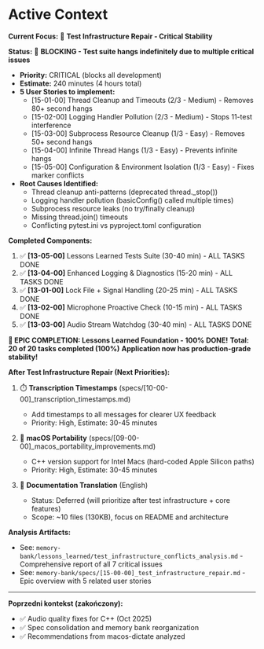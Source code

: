 # Active Context

**Current Focus:** 🧪 **Test Infrastructure Repair - Critical Stability**

**Status:** 🔴 **BLOCKING - Test suite hangs indefinitely due to multiple critical issues**
- **Priority:** CRITICAL (blocks all development)
- **Estimate:** 240 minutes (4 hours total)
- **5 User Stories to implement:**
  - [15-01-00] Thread Cleanup and Timeouts (2/3 - Medium) - Removes 80+ second hangs
  - [15-02-00] Logging Handler Pollution (2/3 - Medium) - Stops 11-test interference
  - [15-03-00] Subprocess Resource Cleanup (1/3 - Easy) - Removes 50+ second hangs
  - [15-04-00] Infinite Thread Hangs (1/3 - Easy) - Prevents infinite hangs
  - [15-05-00] Configuration & Environment Isolation (1/3 - Easy) - Fixes marker conflicts
- **Root Causes Identified:**
  - Thread cleanup anti-patterns (deprecated thread._stop())
  - Logging handler pollution (basicConfig() called multiple times)
  - Subprocess resource leaks (no try/finally cleanup)
  - Missing thread.join() timeouts
  - Conflicting pytest.ini vs pyproject.toml configuration

**Completed Components:**
1. ✅ **[13-05-00]** Lessons Learned Tests Suite (30-40 min) - ALL TASKS DONE
2. ✅ **[13-04-00]** Enhanced Logging & Diagnostics (15-20 min) - ALL TASKS DONE
3. ✅ **[13-01-00]** Lock File + Signal Handling (20-25 min) - ALL TASKS DONE
4. ✅ **[13-02-00]** Microphone Proactive Check (10-15 min) - ALL TASKS DONE
5. ✅ **[13-03-00]** Audio Stream Watchdog (30-40 min) - ALL TASKS DONE

**🎉 EPIC COMPLETION: Lessons Learned Foundation - 100% DONE!**
**Total: 20 of 20 tasks completed (100%)**
**Application now has production-grade stability!**

**After Test Infrastructure Repair (Next Priorities):**
1. ⏱️ **Transcription Timestamps** (specs/[10-00-00]_transcription_timestamps.md)
   - Add timestamps to all messages for clearer UX feedback
   - Priority: High, Estimate: 30-45 minutes

2. 🔧 **macOS Portability** (specs/[09-00-00]_macos_portability_improvements.md)
   - C++ version support for Intel Macs (hard-coded Apple Silicon paths)
   - Priority: High, Estimate: 30-45 minutes

3. 📝 **Documentation Translation** (English)
   - Status: Deferred (will prioritize after test infrastructure + core features)
   - Scope: ~10 files (130KB), focus on README and architecture

**Analysis Artifacts:**
- See: `memory-bank/lessons_learned/test_infrastructure_conflicts_analysis.md` - Comprehensive report of all 7 critical issues
- See: `memory-bank/specs/[15-00-00]_test_infrastructure_repair.md` - Epic overview with 5 related user stories

---

**Poprzedni kontekst (zakończony):**
- ✅ Audio quality fixes for C++ (Oct 2025)
- ✅ Spec consolidation and memory bank reorganization
- ✅ Recommendations from macos-dictate analyzed
